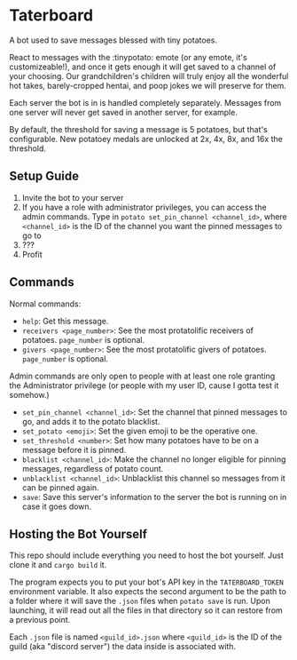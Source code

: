 # Taterboard

A bot used to save messages blessed with tiny potatoes.

React to messages with the :tinypotato: emote (or any emote, it's customizeable!), and once it gets enough it will get saved to a channel of your choosing. Our grandchildren's children will truly enjoy all the wonderful hot takes, barely-cropped hentai, and poop jokes we will preserve for them.

Each server the bot is in is handled completely separately. Messages from one server will never get saved in another server, for example.

By default, the threshold for saving a message is 5 potatoes, but that's configurable. New potatoey medals are unlocked at 2x, 4x, 8x, and 16x the threshold.

## Setup Guide

1) Invite the bot to your server
2) If you have a role with administrator privileges, you can access the admin commands. Type in `potato set_pin_channel <channel_id>`, where `<channel_id>` is the ID of the channel you want the pinned messages to go to
3) ???
4) Profit

## Commands

Normal commands:

- `help`: Get this message.
- `receivers <page_number>`: See the most protatolific receivers of potatoes. `page_number` is optional.
- `givers <page_number>`: See the most protatolific givers of potatoes. `page_number` is optional.

Admin commands are only open to people with at least one role granting the Administrator privilege (or people with my user ID, cause I gotta test it somehow.)

- `set_pin_channel <channel_id>`: Set the channel that pinned messages to go, and adds it to the potato blacklist.
- `set_potato <emoji>`: Set the given emoji to be the operative one.
- `set_threshold <number>`: Set how many potatoes have to be on a message before it is pinned.
- `blacklist <channel_id>`: Make the channel no longer eligible for pinning messages, regardless of potato count.
- `unblacklist <channel_id>`: Unblacklist this channel so messages from it can be pinned again.
- `save`: Save this server's information to the server the bot is running on in case it goes down.

## Hosting the Bot Yourself

This repo should include everything you need to host the bot yourself. Just clone it and `cargo build` it.

The program expects you to put your bot's API key in the `TATERBOARD_TOKEN` environment variable. It also expects the second argument to be the path to a folder where it will save the `.json` files when `potato save` is run. Upon launching, it will read out all the files in that directory so it can restore from a previous point.

Each `.json` file is named `<guild_id>.json` where `<guild_id>` is the ID of the guild (aka "discord server") the data inside is associated with.
